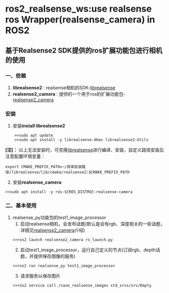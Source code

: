 # ros2_realsense_ws:use realsense ros Wrapper(realsense_camera) in ROS2
## 基于Realsense2 SDK提供的ros扩展功能包进行相机的使用

### 一、依赖
1. **librealsense2** : realsense相机的SDK-[librealsense](https://github.com/IntelRealSense/librealsense)
2. **realsense2_camera** : 提供的一个用于ros的扩展功能包-[realsense2_camera](https://github.com/IntelRealSense/realsense-ros)

### 安装
1. 安装**install librealsense2**
```
    >>sudo apt update
    >>sudo apt install -y librealsense-dkms librealsense2-Utils 
```

**[注]：** 以上无法安装时，可克隆[librealsense](https://github.com/IntelRealSense/librealsense)进行编译、安装，自定义路径安装后注意配置环境变量：
```
export CMAKE_PREFIX_PATH=~/具体安装路径/librealsense/lib/cmake/realsense2:$CMAKE_PREFIX_PATH
```

2.  安装**realsense_camera**
```
>>sudo apt install -y ros-${ROS_DISTRO}-realsense-camera
```

### 二、基本使用
1. realsense_py功能包的test1_image_processor
    1. 启动realsense相机，会发布话题(默认是会有rgb、深度相关的一些话题，详细见[realsense2_camera](https://github.com/IntelRealSense/realsense-ros)介绍)
    ```
    >>ros2 launch realsense2_camera rs_launch.py
    ```
    2. 启动test1_image_processor，运行自己定义的节点(订阅rgb、depth话题，并提供保存图像的服务)
    ```
    >>ros2 run realsense_py test1_image_processor
    ```
    3. 请求服务以保存图片
    ```
    >>ros2 service call /save_realsense_images std_srvs/srv/Empty 
    ```